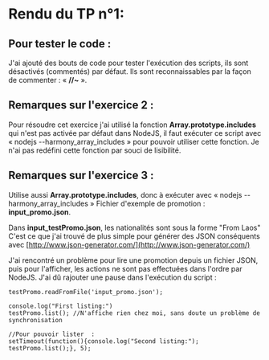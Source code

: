 # Rendu du TP n°1:

## Pour tester le code :
J'ai ajouté des bouts de code pour tester l'exécution des scripts, ils sont désactivés (commentés) par défaut. Ils sont reconnaissables par la façon de commenter : « __//~__ ».


## Remarques sur l'exercice 2 :

Pour résoudre cet exercice j'ai utilisé la fonction __Array.prototype.includes__ qui n'est pas activée par défaut dans NodeJS, il faut exécuter ce script avec « nodejs --harmony_array_includes » pour pouvoir utiliser cette fonction. Je n'ai pas redéfini cette fonction par souci de lisibilité.

## Remarques sur l'exercice 3 :

Utilise aussi __Array.prototype.includes__, donc à exécuter avec « nodejs --harmony_array_includes »
Fichier d'exemple de promotion : __input_promo.json__.

Dans __input_testPromo.json__, les nationalités sont sous la forme "From Laos"
C'est ce que j'ai trouvé de plus simple pour générer des JSON conséquents avec [http://www.json-generator.com/](http://www.json-generator.com/)

J'ai rencontré un problème pour lire une promotion depuis un fichier JSON, puis pour l'afficher, les actions ne sont pas effectuées dans l'ordre par NodeJS. J'ai dû rajouter une pause dans l'exécution du script :

	testPromo.readFromFile('input_promo.json'); 

	console.log("First listing:")
	testPromo.list(); //N'affiche rien chez moi, sans doute un problème de synchronisation

	//Pour pouvoir lister  :
	setTimeout(function(){console.log("Second listing:");
	testPromo.list();}, 5);
